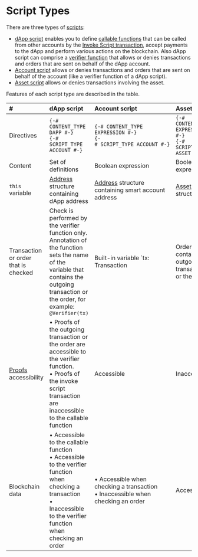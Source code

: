# Script Types

There are three types of [scripts](/en/ride/script/):

* [dApp script](/en/ride/script/script-types/dapp-script) enables you to define [сallable functions](/en/ride/functions/callable-function) that can be called from other accounts by the [Invoke Script transaction](/en/blockchain/transaction-type/invoke-script-transaction), accept payments to the dApp and perform various actions on the blockchain. Also dApp script can comprise a [verifier function](/en/ride/functions/verifier-function) that allows or denies transactions and orders that are sent on behalf of the dApp account.
* [Account script](/en/ride/script/script-types/account-script) allows or denies transactions and orders that are sent on behalf of the account (like a verifier function of a dApp script).
* [Asset script](/en/ride/script/script-types/asset-script) allows or denies transactions involving the asset.

Features of each script type are described in the table.

| # | dApp script | Account script | Asset script |
| :--- | :--- | :--- | :--- |
| Directives | `{-# CONTENT_TYPE DAPP #-}`<br>`{-# SCRIPT_TYPE ACCOUNT #-}` | `{-# CONTENT_TYPE EXPRESSION #-}`<br>`{-# SCRIPT_TYPE ACCOUNT #-}` | `{-# CONTENT_TYPE EXPRESSION #-}`<br>`{-# SCRIPT_TYPE ASSET #-}` |
| Content | Set of definitions | Boolean expression | Boolean expression |
| `this` variable | [Address](/en/ride/structures/common-structures/address) structure containing dApp address | [Address](/en/ride/structures/common-structures/address) structure containing smart account address | [Asset](/en/ride/structures/common-structures/asset) structure |
| Transaction or order that is checked | Check is performed by the verifier function only. Annotation of the function sets the name of the variable that contains the outgoing transaction or the order, for example: `@Verifier(tx)` | Built-in variable `tx: Transaction|Order` contains the outgoing transaction or the order | Build-in variable `tx:`&nbsp;`Transaction` contains the transaction involving the asset.<br>Order check is not supported |
| [Proofs](/en/blockchain/transaction/transaction-proof) accessibility | • Proofs of the outgoing transaction or the order are accessible to the verifier function.<br>• Proofs of the invoke script transaction are inaccessible to the callable function | Accessible | Inaccessible |
| Blockchain data | • Accessible to the callable function<br>• Accessible to the verifier function when checking a transaction<br>• Inaccessible to the verifier function when checking an order | • Accessible when checking a transaction<br>• Inaccessible when checking an order | Accessible |
